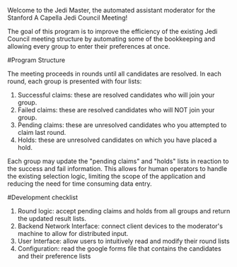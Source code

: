Welcome to the Jedi Master, the automated assistant moderator for the Stanford A Capella Jedi Council Meeting!

The goal of this program is to improve the efficiency of the existing Jedi Council meeting structure by automating some of the bookkeeping and allowing every group to enter their preferences at once.

#Program Structure

The meeting proceeds in rounds until all candidates are resolved.
In each round, each group is presented with four lists:
1. Successful claims: these are resolved candidates who will join your group.
2. Failed claims: these are resolved candidates who will NOT join your group.
3. Pending claims: these are unresolved candidates who you attempted to claim last round.
4. Holds: these are unresolved candidates on which you have placed a hold.

Each group may update the "pending claims" and "holds" lists in reaction to the success and fail information.
This allows for human operators to handle the existing selection logic, limiting the scope of the application and reducing the need for time consuming data entry.

#Development checklist
1. Round logic: accept pending claims and holds from all groups and return the updated result lists.
2. Backend Network Interface: connect client devices to the moderator's machine to allow for distributed input.
3. User Interface: allow users to intuitively read and modify their round lists
4. Configuration: read the google forms file that contains the candidates and their preference lists
